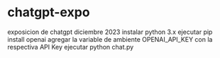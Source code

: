 # chatgpt-expo
exposicion de chatgpt diciembre 2023
instalar python 3.x 
ejecutar pip install openai
agregar la variable de ambiente OPENAI_API_KEY con la respectiva API Key
ejecutar python chat.py
